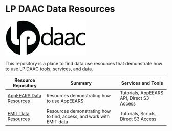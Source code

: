 # LP DAAC Data Resources  

<img src="img/lpdaac-logo-black.png" width="50%" height="50%">  

This repository is a place to find data use resources that demonstrate how to use LP DAAC tools, services, and data.  

| Resource Repository | Summary | Services and Tools |
|----|-----|----|
|[AppEEARS Data Resources](https://github.com/nasa/AppEEARS-Data-Resources) |Resources demonstrating how to use AppEEARS |Tutorials, AppEEARS API, Direct S3 Access |
|[EMIT Data Resources](https://github.com/nasa/EMIT-Data-Resources) |Resources demonstrating how to find, access, and work with EMIT data |Tutorials, Scripts, Direct S3 Access |
